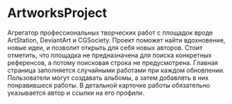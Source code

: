 # ArtworksProject
 
Агрегатор профессиональных творческих работ с площадок вроде ArtStation, DeviantArt и CGSociety. Проект поможет найти вдохновение, новые идеи, и позволит открыть для себя новых авторов. 
Стоит отметить, что площадка не предназначена для поиска конкретных референсов, а потому поисковая строка не предусмотрена. Главная страница заполняется случайными работами при каждом обновлении. 
Пользователи могут создавать альбомы, а затем добавлять в них понравившеся работы. В детальной карточке работы обязательно указывается автор и ссылки на его профили.